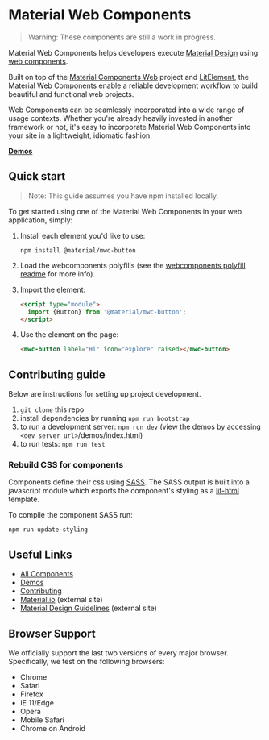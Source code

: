 # Material Web Components

<blockquote>
    Warning: These components are still a work in progress.
</blockquote>

Material Web Components helps developers execute [Material Design](https://www.material.io) using [web components](https://developer.mozilla.org/en-US/docs/Web/Web_Components).

Built on top of the [Material Components Web](https://github.com/material-components/material-components-web) project and [LitElement](https://github.com/polymerlabs/lit-element), the Material Web Components enable a reliable development workflow to build beautiful and functional web projects.

Web Components can be seamlessly incorporated into a wide range of usage contexts. Whether you're already heavily invested in another framework or not, it's easy to incorporate Material Web Components into your site in a lightweight, idiomatic fashion.

<!-- TODO
Insert screenshot of a demo page, including a code snippet.
-->

**[Demos](demos/)**

## Quick start

> Note: This guide assumes you have npm installed locally.

To get started using one of the Material Web Components in your web application, simply:

1. Install each element you'd like to use:

    ```
    npm install @material/mwc-button
    ```

1. Load the webcomponents polyfills (see the [webcomponents polyfill readme](https://github.com/webcomponents/webcomponentsjs/blob/v2/README.md) for more info).

1. Import the element:

    ```html
    <script type="module">
      import {Button} from '@material/mwc-button';
    </script>
    ```

1. Use the element on the page:

    ```html
    <mwc-button label="Hi" icon="explore" raised></mwc-button>
    ```
## Contributing guide
Below are instructions for setting up project development.

1. `git clone` this repo
1. install dependencies by running `npm run bootstrap`
1. to run a development server: `npm run dev` (view the demos by accessing `<dev server url>`/demos/index.html)
1. to run tests: `npm run test`

### Rebuild CSS for components

Components define their css using [SASS](http://sass-lang.com/). The SASS output is built into a javascript module which exports the component's styling as a [lit-html](https://github.com/Polymer/lit-html) template.

To compile the component SASS run:

  ```
  npm run update-styling
  ```

## Useful Links

- [All Components](packages/)
- [Demos](demos/)
- [Contributing](CONTRIBUTING.md)
- [Material.io](https://www.material.io) (external site)
- [Material Design Guidelines](https://material.io/guidelines) (external site)

## Browser Support

We officially support the last two versions of every major browser. Specifically, we test on the following browsers:

- Chrome
- Safari
- Firefox
- IE 11/Edge
- Opera
- Mobile Safari
- Chrome on Android
